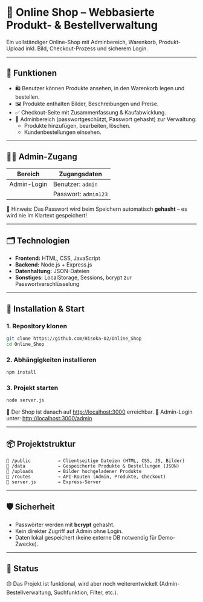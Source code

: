 # 🛒 Online Shop – Webbasierte Produkt- & Bestellverwaltung

Ein vollständiger Online-Shop mit Adminbereich, Warenkorb, Produkt-Upload inkl. Bild, Checkout-Prozess und sicherem Login.

---

## 🔧 Funktionen

- 🛍️ Benutzer können Produkte ansehen, in den Warenkorb legen und bestellen.
- 🖼️ Produkte enthalten Bilder, Beschreibungen und Preise.
- ✅ Checkout-Seite mit Zusammenfassung & Kaufabwicklung.
- 🔐 Adminbereich (passwortgeschützt, Passwort gehasht) zur Verwaltung:
  - Produkte hinzufügen, bearbeiten, löschen.
  - Kundenbestellungen einsehen.

---

## 👨‍💻 Admin-Zugang

| Bereich      | Zugangsdaten         |
|--------------|-----------------------|
| Admin-Login  | Benutzer: `admin`     |
|              | Passwort: `admin123`  |

🔐 Hinweis: Das Passwort wird beim Speichern automatisch **gehasht** – es wird nie im Klartext gespeichert!

---

## 🗂️ Technologien

- **Frontend:** HTML, CSS, JavaScript
- **Backend:** Node.js + Express.js
- **Datenhaltung:** JSON-Dateien
- **Sonstiges:** LocalStorage, Sessions, bcrypt zur Passwortverschlüsselung

---

## 🚀 Installation & Start

### 1. Repository klonen

```bash
git clone https://github.com/Hisoka-02/Online_Shop
cd Online_Shop
````

### 2. Abhängigkeiten installieren

```bash
npm install
```

### 3. Projekt starten

```bash
node server.js
```

📍 Der Shop ist danach auf [http://localhost:3000](http://localhost:3000) erreichbar.
🔐 Admin-Login unter: [http://localhost:3000/admin](http://localhost:3000/admin)

---

## 📦 Projektstruktur

```text
📁 /public          → Clientseitige Dateien (HTML, CSS, JS, Bilder)
📁 /data            → Gespeicherte Produkte & Bestellungen (JSON)
📁 /uploads         → Bilder hochgeladener Produkte
📁 /routes          → API-Routen (Admin, Produkte, Checkout)
📄 server.js        → Express-Server
```

---

## 🛡️ Sicherheit

* Passwörter werden mit **bcrypt** gehasht.
* Kein direkter Zugriff auf Admin ohne Login.
* Daten lokal gespeichert (keine externe DB notwendig für Demo-Zwecke).

---

## 🧪 Status

🟡 Das Projekt ist funktional, wird aber noch weiterentwickelt (Admin-Bestellverwaltung, Suchfunktion, Filter, etc.).


